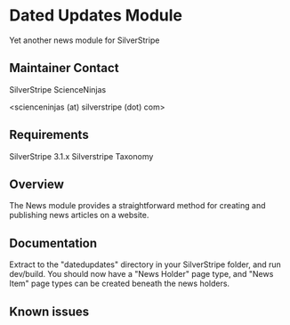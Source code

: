 # Dated Updates Module

Yet another news module for SilverStripe

## Maintainer Contact

SilverStripe ScienceNinjas

<scienceninjas (at) silverstripe (dot) com>

## Requirements

SilverStripe 3.1.x
Silverstripe Taxonomy

## Overview

The News module provides a straightforward method for creating and publishing
news articles on a website.

## Documentation

Extract to the "datedupdates" directory in your SilverStripe folder, and run dev/build.
You should now have a "News Holder" page type, and "News Item" page types can be
created beneath the news holders.

## Known issues
